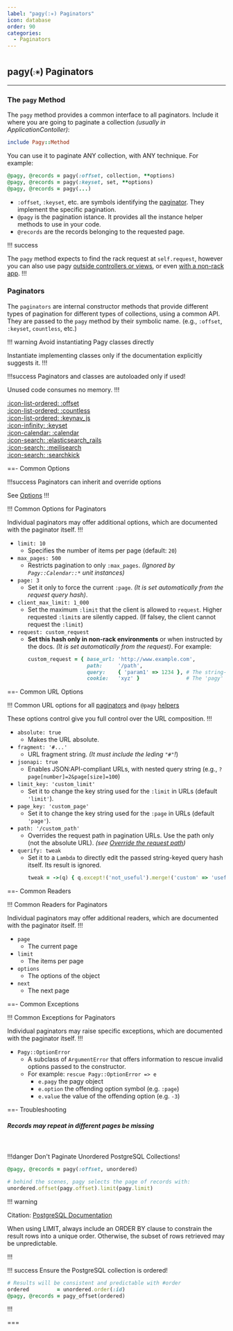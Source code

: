 ```yaml
---
label: "pagy(:✳) Paginators" 
icon: database
order: 90
categories:
  - Paginators
---
```


#

##  pagy(<span style="font-size: .65em; vertical-align: middle">:✳</span>) Paginators

---

### The `pagy` Method

The `pagy` method provides a common interface to all paginators. Include it where you are going to paginate a collection _(usually in ApplicationContoller)_:

```ruby
include Pagy::Method
```
You can use it to paginate ANY collection, with ANY technique. For example:

```ruby
@pagy, @records = pagy(:offset, collection, **options)
@pagy, @records = pagy(:keyset, set, **options)
@pagy, @records = pagy(...)
```

- `:offset`, `:keyset`, etc. are symbols identifying the [paginator](#paginators). They implement the specific pagination. 
- `@pagy` is the pagination istance. It provides all the instance helper methods to use in your code.
- `@records` are the records belonging to the requested page.

!!! success

The `pagy` method expects to find the rack request at `self.request`, however you can also use pagy [outside controllers or views](../guides/how-to/#use-pagy-outside-controllers-or-views), or even [with a non-rack app](../guides/how-to/#use-pagy-with-non-rack-apps).
!!!

### Paginators

The `paginators` are internal constructor methods that provide different types of pagination for different types of collections, using a common API. They are passed to the `pagy` method by their symbolic name. (e.g., `:offset`, `:keyset`, `countless`, etc.)

!!! warning Avoid instantiating Pagy classes directly

Instantiate implementing classes only if the documentation explicitly suggests it.
!!!

!!!success Paginators and classes are autoloaded only if used!

Unused code consumes no memory.
!!!

[:icon-list-ordered: :offset](paginators/offset.md)<br/>
[:icon-list-ordered: :countless](paginators/countless.md)<br/>
[:icon-list-ordered: :keynav_js](paginators/keynav_js)<br/>
[:icon-infinity: :keyset](paginators/keyset.md)<br/>
[:icon-calendar: :calendar](paginators/calendar.md)<br/>
[:icon-search: :elasticsearch_rails](paginators/elasticsearch_rails.md)<br/>
[:icon-search: :meilisearch](paginators/meilisearch.md)<br/>
[:icon-search: :searchkick](paginators/searchkick.md)<br/>

==- Common Options

!!!success Paginators can inherit and override options

See [Options](options)
!!!

!!! Common Options for Paginators

Individual paginators may offer additional options, which are documented with the paginator itself.
!!!

- `limit: 10`
  - Specifies the number of items per page (default: `20`)
- `max_pages: 500`
  - Restricts pagination to only `:max_pages`. _(Ignored by `Pagy::Calendar::*` unit instances)_
- `page: 3`
  - Set it only to force the current `:page`. _(It is set automatically from the request query hash)_.
- `client_max_limit: 1_000`
  - Set the maximum `:limit` that the client is allowed to `request`. Higher requested `:limit`s are silently capped. (If falsey, the client cannot request the `:limit`)
- `request: custom_request`
  - **Set this hash only in non-rack environments** or when instructed by the docs. _(It is set automatically from the request)_. For example:
    ```ruby
    custom_request = { base_url: 'http://www.example.com',
                       path:     '/path',
                       query:    { 'param1' => 1234 }, # The string-keyed hash query from the request
                       cookie:   'xyz' }               # The 'pagy' cookie, only for keynav  
    ```

==- Common URL Options

!!! Common URL options for all [paginators](#paginators) and `@pagy` [helpers](helpers)

These options control give you full control over the URL composition.
!!!

- `absolute: true`
  - Makes the URL absolute.
- `fragment: '#...'`
  - URL fragment string. _(It must include the leding `"#"`!_)
- `jsonapi: true`
  - Enables JSON:API-compliant URLs, with nested query string (e.g., `?page[number]=2&page[size]=100`)
- `limit_key: 'custom_limit'`
  - Set it to change the key string used for the `:limit` in URLs (default `'limit'`).
- `page_key: 'custom_page'`
  - Set it to change the key string used for the `:page` in URLs (default `'page'`).
- `path: '/custom_path'`
  - Overrides the request path in pagination URLs. Use the path only (not the absolute URL). _(see [Override the request path](../guides/how-to#paginate-multiple-independent-collections))_
- `querify: tweak`
  - Set it to a `Lambda` to directly edit the passed string-keyed query hash itself. Its result is ignored.
    ```ruby
    tweak = ->(q) { q.except!('not_useful').merge!('custom' => 'useful') }
    ```

==- Common Readers

!!! Common Readers for Paginators

Individual paginators may offer additional readers, which are documented with the paginator itself.
!!!

- `page`
  - The current page
- `limit`
  - The items per page
- `options`
  - The options of the object
- `next`
  - The next page

==- Common Exceptions

!!! Common Exceptions for Paginators

Individual paginators may raise specific exceptions, which are documented with the paginator itself.
!!!

- `Pagy::OptionError`
  - A subclass of `ArgumentError` that offers information to rescue invalid options passed to the constructor.
  - For example: `rescue Pagy::OptionError => e`
    - `e.pagy` the pagy object
    - `e.option` the offending option symbol (e.g. `:page`)
    - `e.value` the value of the offending option (e.g. `-3`)

==- Troubleshooting

##### Records may repeat in different pages be missing

<br/>

!!!danger Don't Paginate Unordered PostgreSQL Collections!

```rb
@pagy, @records = pagy(:offset, unordered)

# behind the scenes, pagy selects the page of records with: 
unordered.offset(pagy.offset).limit(pagy.limit)
```

!!! warning

Citation: [PostgreSQL Documentation](https://www.postgresql.org/docs/16/queries-limit.html#:~:text=When%20using%20LIMIT,ORDER%20BY)

When using LIMIT, always include an ORDER BY clause to constrain the result rows into a unique order. Otherwise, the subset of rows retrieved may be unpredictable.

!!!

!!! success Ensure the PostgreSQL collection is ordered!

```rb
# Results will be consistent and predictable with #order
ordered         = unordered.order(:id)
@pagy, @records = pagy_offset(ordered)
```

!!!

===
